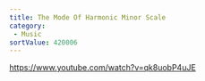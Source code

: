 ```yaml
---
title: The Mode Of Harmonic Minor Scale
category:
 - Music
sortValue: 420006
---
```


https://www.youtube.com/watch?v=qk8uobP4uJE
